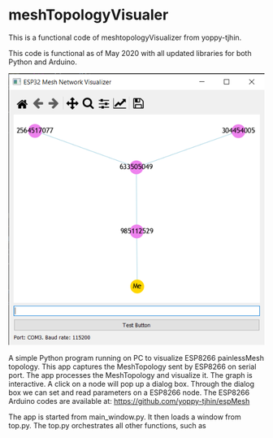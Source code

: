 # meshTopologyVisualer

This is a functional code of meshtopologyVisualizer from yoppy-tjhin.

This code is functional as of May 2020 with all updated libraries for both Python and Arduino.

![Main_Window](https://github.com/jorgelvv/meshTopologyVisualizer/blob/master/Main_Window.png?raw=true)


A simple Python program running on PC to visualize ESP8266 painlessMesh topology.
This app captures the MeshTopology sent by ESP8266 on serial port.  The app processes the MeshTopology and visualize it. The graph is interactive. A click on a node will pop up a dialog box. Through the dialog box we can set and read parameters on a ESP8266 node.
The ESP8266 Arduino codes are available at:
https://github.com/yoppy-tjhin/espMesh

The app is started from main_window.py. It then loads a window from top.py. The top.py orchestrates all other functions, such as 
